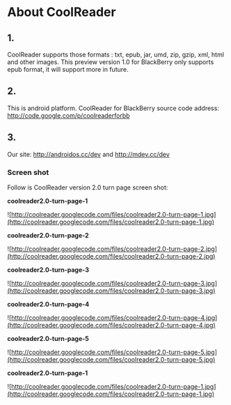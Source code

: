 # About CoolReader #

## 1. ##
CoolReader supports those formats :  txt, epub, jar, umd, zip, gzip, xml, html and other images. This preview version 1.0 for BlackBerry only supports epub format, it will support more in future.

## 2. ##
This is android platform.
CoolReader for BlackBerry source code address: http://code.google.com/p/coolreaderforbb

## 3. ##
Our site: http://androidos.cc/dev and http://mdev.cc/dev


### Screen shot ###
Follow is CoolReader version 2.0 turn page screen shot:

**coolreader2.0-turn-page-1**

![http://coolreader.googlecode.com/files/coolreader2.0-turn-page-1.jpg](http://coolreader.googlecode.com/files/coolreader2.0-turn-page-1.jpg)

**coolreader2.0-turn-page-2**

![http://coolreader.googlecode.com/files/coolreader2.0-turn-page-2.jpg](http://coolreader.googlecode.com/files/coolreader2.0-turn-page-2.jpg)

**coolreader2.0-turn-page-3**

![http://coolreader.googlecode.com/files/coolreader2.0-turn-page-3.jpg](http://coolreader.googlecode.com/files/coolreader2.0-turn-page-3.jpg)

**coolreader2.0-turn-page-4**

![http://coolreader.googlecode.com/files/coolreader2.0-turn-page-4.jpg](http://coolreader.googlecode.com/files/coolreader2.0-turn-page-4.jpg)

**coolreader2.0-turn-page-5**

![http://coolreader.googlecode.com/files/coolreader2.0-turn-page-5.jpg](http://coolreader.googlecode.com/files/coolreader2.0-turn-page-5.jpg)

**coolreader2.0-turn-page-1**

![http://coolreader.googlecode.com/files/coolreader2.0-turn-page-1.jpg](http://coolreader.googlecode.com/files/coolreader2.0-turn-page-1.jpg)
